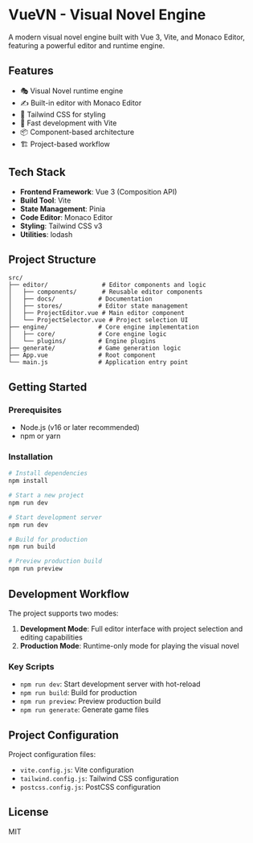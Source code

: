 # VueVN - Visual Novel Engine

A modern visual novel engine built with Vue 3, Vite, and Monaco Editor, featuring a powerful editor and runtime engine.

## Features

- 🎭 Visual Novel runtime engine
- ✍️ Built-in editor with Monaco Editor
- 🎨 Tailwind CSS for styling
- 🚀 Fast development with Vite
- 📦 Component-based architecture
- 🏗️ Project-based workflow

## Tech Stack

- **Frontend Framework**: Vue 3 (Composition API)
- **Build Tool**: Vite
- **State Management**: Pinia
- **Code Editor**: Monaco Editor
- **Styling**: Tailwind CSS v3
- **Utilities**: lodash

## Project Structure

```
src/
├── editor/               # Editor components and logic
│   ├── components/       # Reusable editor components
│   ├── docs/            # Documentation
│   ├── stores/          # Editor state management
│   ├── ProjectEditor.vue # Main editor component
│   └── ProjectSelector.vue # Project selection UI
├── engine/              # Core engine implementation
│   ├── core/            # Core engine logic
│   └── plugins/         # Engine plugins
├── generate/            # Game generation logic
├── App.vue              # Root component
└── main.js              # Application entry point
```

## Getting Started

### Prerequisites

- Node.js (v16 or later recommended)
- npm or yarn

### Installation

```bash
# Install dependencies
npm install

# Start a new project
npm run dev

# Start development server
npm run dev

# Build for production
npm run build

# Preview production build
npm run preview
```

## Development Workflow

The project supports two modes:

1. **Development Mode**: Full editor interface with project selection and editing capabilities
2. **Production Mode**: Runtime-only mode for playing the visual novel

### Key Scripts

- `npm run dev`: Start development server with hot-reload
- `npm run build`: Build for production
- `npm run preview`: Preview production build
- `npm run generate`: Generate game files

## Project Configuration

Project configuration files:

- `vite.config.js`: Vite configuration
- `tailwind.config.js`: Tailwind CSS configuration
- `postcss.config.js`: PostCSS configuration

## License

MIT
